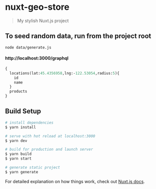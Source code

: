 # nuxt-geo-store

> My stylish Nuxt.js project

## To seed random data, run from the project root
```
node data/generate.js
```

#### http://localhost:3000/graphql

```graphql
{
  locations(lat:45.4356958,lng:-122.53054,radius:5){
    id
    name
  }
  products
}
```

## Build Setup

```bash
# install dependencies
$ yarn install

# serve with hot reload at localhost:3000
$ yarn dev

# build for production and launch server
$ yarn build
$ yarn start

# generate static project
$ yarn generate
```

For detailed explanation on how things work, check out [Nuxt.js docs](https://nuxtjs.org).
